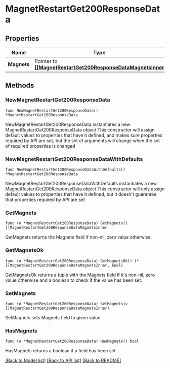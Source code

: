 # MagnetRestartGet200ResponseData

## Properties

Name | Type | Description | Notes
------------ | ------------- | ------------- | -------------
**Magnets** | Pointer to [**[]MagnetRestartGet200ResponseDataMagnetsInner**](MagnetRestartGet200ResponseDataMagnetsInner.md) |  | [optional] 

## Methods

### NewMagnetRestartGet200ResponseData

`func NewMagnetRestartGet200ResponseData() *MagnetRestartGet200ResponseData`

NewMagnetRestartGet200ResponseData instantiates a new MagnetRestartGet200ResponseData object
This constructor will assign default values to properties that have it defined,
and makes sure properties required by API are set, but the set of arguments
will change when the set of required properties is changed

### NewMagnetRestartGet200ResponseDataWithDefaults

`func NewMagnetRestartGet200ResponseDataWithDefaults() *MagnetRestartGet200ResponseData`

NewMagnetRestartGet200ResponseDataWithDefaults instantiates a new MagnetRestartGet200ResponseData object
This constructor will only assign default values to properties that have it defined,
but it doesn't guarantee that properties required by API are set

### GetMagnets

`func (o *MagnetRestartGet200ResponseData) GetMagnets() []MagnetRestartGet200ResponseDataMagnetsInner`

GetMagnets returns the Magnets field if non-nil, zero value otherwise.

### GetMagnetsOk

`func (o *MagnetRestartGet200ResponseData) GetMagnetsOk() (*[]MagnetRestartGet200ResponseDataMagnetsInner, bool)`

GetMagnetsOk returns a tuple with the Magnets field if it's non-nil, zero value otherwise
and a boolean to check if the value has been set.

### SetMagnets

`func (o *MagnetRestartGet200ResponseData) SetMagnets(v []MagnetRestartGet200ResponseDataMagnetsInner)`

SetMagnets sets Magnets field to given value.

### HasMagnets

`func (o *MagnetRestartGet200ResponseData) HasMagnets() bool`

HasMagnets returns a boolean if a field has been set.


[[Back to Model list]](../README.md#documentation-for-models) [[Back to API list]](../README.md#documentation-for-api-endpoints) [[Back to README]](../README.md)


